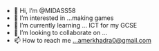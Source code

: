 - 👋 Hi, I’m @MIDASS58
- 👀 I’m interested in ...making games
- 🌱 I’m currently learning ... ICT for my GCSE
- 💞️ I’m looking to collaborate on ...
- 📫 How to reach me ...amerkhadra0@gmail.com

<!---
MIDASS58/MIDASS58 is a ✨ special ✨ repository because its `README.md` (this file) appears on your GitHub profile.
You can click the Preview link to take a look at your changes.
--->
